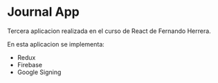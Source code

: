 # Journal App

Tercera aplicacion realizada en el curso de React de Fernando Herrera.

En esta aplicacion se implementa:

- Redux
- Firebase
- Google Signing
